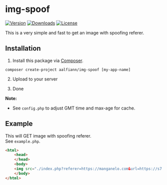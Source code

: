 # img-spoof

[![Version](https://img.shields.io/packagist/v/aalfiann/img-spoof.svg)](https://packagist.org/packages/aalfiann/img-spoof)
[![Downloads](https://img.shields.io/packagist/dt/aalfiann/img-spoof.svg)](https://packagist.org/packages/aalfiann/img-spoof)
[![License](https://img.shields.io/packagist/l/aalfiann/img-spoof.svg)](https://github.com/aalfiann/img-spoof/blob/HEAD/LICENSE)

This is a very simple and fast to get an image with spoofing referer.

## Installation

1. Install this package via [Composer](https://getcomposer.org/).
```
composer create-project aalfiann/img-spoof [my-app-name]
```

2. Upload to your server

3. Done

**Note:**  
- See `config.php` to adjust GMT time and max-age for cache.

## Example

This will GET image with spoofing referer.  
See `example.php`.

```html
<html>
    <head>
    </head>
    <body>
    <img src="./index.php?referer=https://manganelo.com&url=https://s7.mkklcdnv7.com/mangakakalot/l2/love_parameter/chapter_112_qa/1.jpg">
    </body>
</html>
```
